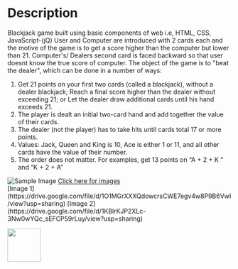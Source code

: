<h1> Description </h1>
Blackjack game built using basic components of web i.e, HTML, CSS, JavaScript-(jQ)
User and Computer are introduced with 2 cards each and the motive of the game is to get a score higher than the computer but lower than 21. Computer's/ Dealers second card is faced backward so that user doesnt know the true score of computer.
 The object of the game is to "beat the dealer", which can be done in a number of
ways:
<ol>
  <li>
  Get 21 points on your first two cards (called a blackjack), without a dealer blackjack;
  Reach a final score higher than the dealer without exceeding 21; or
  Let the dealer draw additional cards until his hand exceeds 21.
  </li>
  <li>
    The player is dealt an initial two-card hand and add together the value of their cards.
  </li>
  <li>
    The dealer (not the player) has to take hits until cards total 17 or more points.
  </li>
  <li>
    Values: Jack, Queen and King is 10, Ace is either 1 or 11, and all other cards have the value of their number.
  </li>
  <li>
    The order does not matter. For examples, get 13 points on “A + 2 + K “ and “K + 2 + A”
  </li>
</ol>
<img src="https://drive.google.com/file/d/1O1MGrXXXQdowcrsCWE7egv4w8P9B6VwI/view?usp=sharing" alt="Sample Image"/>
<u> Click here for images </u>
<br/>
[Image 1](https://drive.google.com/file/d/1O1MGrXXXQdowcrsCWE7egv4w8P9B6VwI/view?usp=sharing)
[Image 2](https://drive.google.com/file/d/1KBlrKJP2XLc-3Nw0wYQc_sEFCP59rLuy/view?usp=sharing)

<a href="http://www.ebooks.com/1993212/you-don-t-know-js-up-going/simpson-kyle/"><img src="up %26 going/cover.jpg" width="75"></a>&nbsp;
